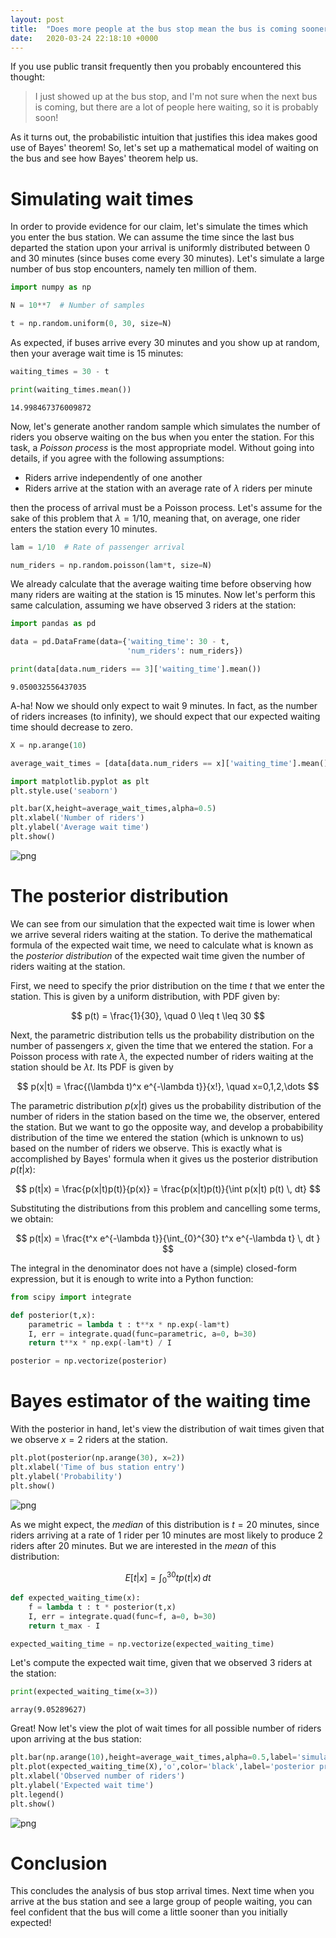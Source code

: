 ```yaml
---
layout: post
title:  "Does more people at the bus stop mean the bus is coming sooner? Bayesian approach."
date:   2020-03-24 22:18:10 +0000
---
```


If you use public transit frequently then you probably encountered this thought:

> I just showed up at the bus stop, and I'm not sure when the next bus is coming, but there are a lot of people here waiting, so it is probably soon!

As it turns out, the probabilistic intuition that justifies this idea makes good use of Bayes' theorem! So, let's set up a mathematical model of waiting on the bus and see how Bayes' theorem help us.

# Simulating wait times

In order to provide evidence for our claim, let's simulate the times which you enter the bus station. We can assume the time since the last bus departed the station upon your arrival is uniformly distributed between 0 and 30 minutes (since buses come every 30 minutes). Let's simulate a large number of bus stop encounters, namely ten million of them.


```python
import numpy as np

N = 10**7  # Number of samples

t = np.random.uniform(0, 30, size=N)
```

As expected, if buses arrive every 30 minutes and you show up at random, then your average wait time is 15 minutes:


```python
waiting_times = 30 - t

print(waiting_times.mean())
```




    14.998467376009872



Now, let's generate another random sample which simulates the number of riders you observe waiting on the bus when you enter the station. For this task, a *Poisson process* is the most appropriate model. Without going into details, if you agree with the following assumptions:
- Riders arrive independently of one another
- Riders arrive at the station with an average rate of $\lambda$ riders per minute

then the process of arrival must be a Poisson process. Let's assume for the sake of this problem that $\lambda=1/10$, meaning that, on average, one rider enters the station every 10 minutes.


```python
lam = 1/10  # Rate of passenger arrival

num_riders = np.random.poisson(lam*t, size=N)
```

We already calculate that the average waiting time before observing how many riders are waiting at the station is 15 minutes. Now let's perform this same calculation, assuming we have observed 3 riders at the station:


```python
import pandas as pd

data = pd.DataFrame(data={'waiting_time': 30 - t,
                          'num_riders': num_riders})

print(data[data.num_riders == 3]['waiting_time'].mean())
```




    9.050032556437035



A-ha! Now we should only expect to wait 9 minutes. In fact, as the number of riders increases (to infinity), we should expect that our expected waiting time should decrease to zero.


```python
X = np.arange(10)

average_wait_times = [data[data.num_riders == x]['waiting_time'].mean() for x in X]
```


```python
import matplotlib.pyplot as plt
plt.style.use('seaborn')

plt.bar(X,height=average_wait_times,alpha=0.5)
plt.xlabel('Number of riders')
plt.ylabel('Average wait time')
plt.show()
```


![png](/assets/bus_stop_1.png)


# The posterior distribution

We can see from our simulation that the expected wait time is lower when we arrive several riders waiting at the station. To derive the mathematical formula of the expected wait time, we need to calculate what is known as the *posterior distribution* of the expected wait time given the number of riders waiting at the station.

First, we need to specify the prior distribution on the time $t$ that we enter the station. This is given by a uniform distribution, with PDF given by:

$$ p(t) = \frac{1}{30}, \quad 0 \leq t \leq 30 $$

Next, the parametric distribution tells us the probability distribution on the number of passengers $x$, given the time that we entered the station. For a Poisson process with rate $\lambda$, the expected number of riders waiting at the station should be $\lambda t$. Its PDF is given by

$$ p(x|t) = \frac{(\lambda t)^x e^{-\lambda t}}{x!}, \quad x=0,1,2,\dots $$

The parametric distribution $p(x\vert t)$ gives us the probability distribution of the number of riders in the station based on the time we, the observer, entered the station. But we want to go the opposite way, and develop a probabibility distribution of the time we entered the station (which is unknown to us) based on the number of riders we observe. This is exactly what is accomplished by Bayes' formula when it gives us the posterior distribution $p(t\vert x)$:

$$ p(t|x) = \frac{p(x|t)p(t)}{p(x)} = \frac{p(x|t)p(t)}{\int p(x|t) p(t) \, dt} $$

Substituting the distributions from this problem and cancelling some terms, we obtain:

$$ p(t|x) = \frac{t^x e^{-\lambda t}}{\int_{0}^{30} t^x e^{-\lambda t} \, dt } $$

The integral in the denominator does not have a (simple) closed-form expression, but it is enough to write into a Python function:


```python
from scipy import integrate

def posterior(t,x):
    parametric = lambda t : t**x * np.exp(-lam*t)
    I, err = integrate.quad(func=parametric, a=0, b=30)
    return t**x * np.exp(-lam*t) / I

posterior = np.vectorize(posterior)
```

# Bayes estimator of the waiting time

With the posterior in hand, let's view the distribution of wait times given that we observe $x=2$ riders at the station.


```python
plt.plot(posterior(np.arange(30), x=2))
plt.xlabel('Time of bus station entry')
plt.ylabel('Probability')
plt.show()
```


![png](/assets/bus_stop_2.png)


As we might expect, the *median* of this distribution is $t=20$ minutes, since riders arriving at a rate of 1 rider per 10 minutes are most likely to produce 2 riders after 20 minutes. But we are interested in the *mean* of this distribution:

$$ E[t|x] = \int_{0}^{30} t p(t|x) \, dt $$


```python
def expected_waiting_time(x):
    f = lambda t : t * posterior(t,x)
    I, err = integrate.quad(func=f, a=0, b=30)
    return t_max - I

expected_waiting_time = np.vectorize(expected_waiting_time)
```

Let's compute the expected wait time, given that we observed 3 riders at the station:


```python
print(expected_waiting_time(x=3))
```




    array(9.05289627)



Great! Now let's view the plot of wait times for all possible number of riders upon arriving at the bus station:


```python
plt.bar(np.arange(10),height=average_wait_times,alpha=0.5,label='simulation')
plt.plot(expected_waiting_time(X),'o',color='black',label='posterior prediction')
plt.xlabel('Observed number of riders')
plt.ylabel('Expected wait time')
plt.legend()
plt.show()
```


![png](/assets/bus_stop_3.png)


# Conclusion

This concludes the analysis of bus stop arrival times. Next time when you arrive at the bus station and see a large group of people waiting, you can feel confident that the bus will come a little sooner than you initially expected!
